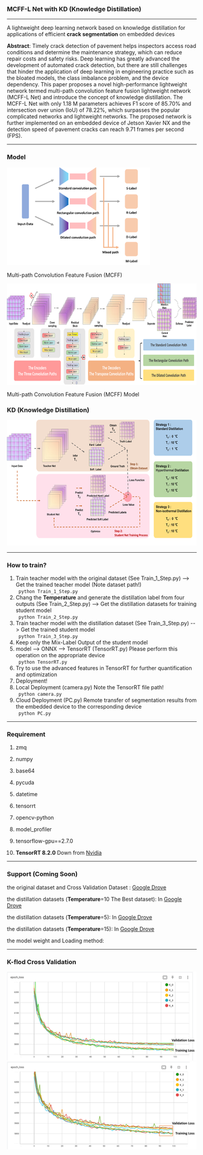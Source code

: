 ### MCFF-L Net with KD (Knowledge Distillation)

---
A lightweight deep learning network based on knowledge distillation for 
applications of efficient **crack segmentation** on embedded devices


**Abstract**: Timely crack detection of pavement helps inspectors access road conditions and determine 
the maintenance strategy, which can reduce repair costs and safety risks. Deep learning has greatly 
advanced the development of automated crack detection, but there are still challenges that hinder the 
application of deep learning in engineering practice such as the bloated models, the class imbalance 
problem, and the device dependency. This paper proposes a novel high-performance lightweight network 
termed multi-path convolution feature fusion lightweight network (MCFF-L Net) and introduce the concept 
of knowledge distillation. The MCFF-L Net with only 1.18 M parameters achieves F1 score of 85.70% and 
intersection over union (IoU) of 78.22%, which surpasses the popular complicated networks and lightweight
networks. The proposed network is further implemented on an embedded device of Jetson Xavier NX and the
detection speed of pavement cracks can reach 9.71 frames per second (FPS).

---
### Model

<img width="380" height="260" src="image/image3.png"><div>

Multi-path Convolution Feature Fusion (MCFF)


<img width="776" height="268" src="image/image19.png"><div>

Multi-path Convolution Feature Fusion (MCFF) Model


### KD (Knowledge Distillation)

<img width="623" height="334" src="image/image18.png"><div>

---

### How to train?

1. Train teacher model with the original dataset (See Train_1_Step.py) --> Get the trained teacher model (Note dataset path!)  
` python Train_1_Step.py`
2. Chang the **Temperature** and generate the distillation label from four outputs (See Train_2_Step.py) --> Get the distillation datasets for training student model  
` python Train_2_Step.py` 
3. Train teacher model with the distillation dataset (See Train_3_Step.py) --> Get the trained student model  
` python Train_3_Step.py` 
4. Keep only the Mix-Label Output of the student model
5. model --> ONNX --> TensorRT  (TensorRT.py) Please perform this operation on the appropriate device  
` python TensorRT.py` 
6. Try to use the advanced features in TensorRT for further quantification and optimization
7. Deployment!
8. Local Deployment (camera.py) Note the TensorRT file path!  
` python camera.py` 
9. Cloud Deployment (PC.py) Remote transfer of segmentation results from the embedded device to the corresponding device  
` python PC.py` 

---
### Requirement

1. zmq
2. numpy
3. base64
4. pycuda
5. datetime
6. tensorrt
7. opencv-python
8. model_profiler
9. tensorflow-gpu==2.7.0

10. **TensorRT 8.2.0**
Down from [Nvidia](https://developer.nvidia.com/zh-cn/tensorrt)

---
### Support (Coming Soon)
  
the original dataset and Cross Validation Dataset : [Google Drove]([https://drive.google.com/file/d/1T3Ik6L2pyMepT7UWjIJjVdapA7-YpTlh/view?usp=sharing](https://drive.google.com/file/d/12hMIf7c4pcRxGkstktjRfmrYLdFpLlxK/view?usp=share_link))

the distillation datasets (**Temperature**=10 The Best dataset): In [Google Drove]([https://drive.google.com/file/d/1T3Ik6L2pyMepT7UWjIJjVdapA7-YpTlh/view?usp=sharing](https://drive.google.com/file/d/12hMIf7c4pcRxGkstktjRfmrYLdFpLlxK/view?usp=share_link))

the distillation datasets (**Temperature**=5): In [Google Drove]([https://drive.google.com/file/d/1T3Ik6L2pyMepT7UWjIJjVdapA7-YpTlh/view?usp=sharing](https://drive.google.com/file/d/12hMIf7c4pcRxGkstktjRfmrYLdFpLlxK/view?usp=share_link))

the distillation datasets (**Temperature**=15): In [Google Drove]([https://drive.google.com/file/d/1T3Ik6L2pyMepT7UWjIJjVdapA7-YpTlh/view?usp=sharing](https://drive.google.com/file/d/12hMIf7c4pcRxGkstktjRfmrYLdFpLlxK/view?usp=share_link))

the model weight and Loading method:

---
### K-flod Cross Validation

<img src='image/K-flod-MCL.png'>

<img src='image/K-flod-MCLD.png'>
